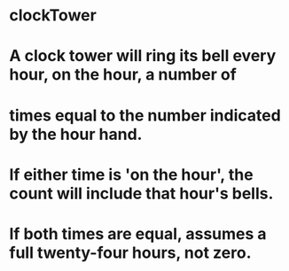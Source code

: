 # clockTower
#
#  A clock tower will ring its bell every hour, on the hour, a number of
#  times equal to the number indicated by the hour hand.
#
# If either time is 'on the hour', the count will include that hour's bells.
# If both times are equal, assumes a full twenty-four hours, not zero.
#
